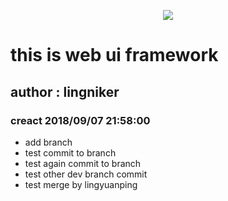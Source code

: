 <p align="center">
  <img src="http://owkwzy737.bkt.clouddn.com/lx-logo.png">
</p>

# this is web ui  framework
## author : lingniker
### creact 2018/09/07 21:58:00

* add branch
* test commit to branch
* test again commit to branch
* test other dev branch commit
* test merge by lingyuanping
